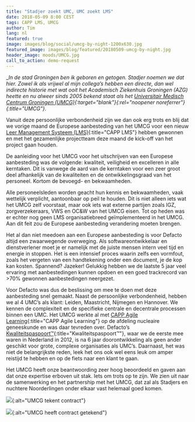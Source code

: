 ```yaml
---
title: "Stadjer zoekt UMC, UMC zoekt LMS"
date: 2018-05-09 8:00 CEST
tags: CAPP LMS, UMCG
author: Tim
lang: nl
featured: true
image: images/blog/social/umcg-by-night-1200x630.jpg
featured_image: images/blog/featured/20180509-umcg-by-night.jpg
header_image: moods/UMCG.jpg
call_to_action: demo-request
---
```


__In de stad Groningen ben ik geboren en getogen. Stadjer noemen we dat hier. Zowel ik als vrijwel al mijn collega’s hebben een directe, dan wel indirecte historie met wat ooit het Academisch Ziekenhuis Groningen (AZG) heette en nu alweer sinds 2005 bekend staat als het [Universitair Medisch Centrum Groningen (UMCG)](https://www.umcg.nl/){:target="_blank"}{:rel="noopener noreferrer"}{:title="UMCG"}.__

Vanuit deze persoonlijke verbondenheid zijn we dan ook erg trots en blij dat we vorige maand de Europese aanbesteding van het UMCG voor een nieuw [Leer Management Systeem (LMS)](/capp-lms/){:title="CAPP LMS"} hebben gewonnen en met het gezamenlijke projectteam deze maand de kick-off van het project gaan houden.

De aanleiding voor het UMCG voor het uitschrijven van een Europese aanbesteding was de volgende: kwaliteit, veiligheid en excelleren in alle kerntaken. Dit is vanwege de aard van de kerntaken voor een zeer groot deel afhankelijk van de kwaliteiten en de ontwikkelingsgraad van het personeel. Kortom de bevoegd- en bekwaamheden.

Alle personeelsleden worden geacht hun kennis en bekwaamheden, vaak wettelijk verplicht, aantoonbaar op peil te houden. Dit is niet alleen iets wat het UMCG zelf voorstaat, maar ook iets wat externe partijen zoals IGZ, zorgverzekeraars, VWS en OC&W van het UMCG eisen. Tot op heden was er echter nog geen LMS organisatiebreed geïmplementeerd in het UMCG. Aan dit feit zou de Europese aanbesteding verandering moeten brengen.

Het al dan niet meedoen aan een Europese aanbesteding is voor Defacto altijd een zwaarwegende overweging. Als softwareontwikkelaar en dienstverlener moet je er namelijk met de juiste mensen intern veel tijd en energie in stoppen. Het is een intensief proces waarin zelfs een vormfout, zoals het vergeten van een handtekening onder een document, je de kop kan kosten. Spannend? Jazeker! Gelukkig hebben we de laatste 5 jaar veel ervaring met aanbestedingen kunnen opdoen en een goed trackrecord van >70% gewonnen aanbestedingen neergezet.

Voor Defacto was dus de beslissing om mee te doen met deze aanbesteding snel gemaakt. Naast de persoonlijke verbondenheid, hebben we al 4 UMC’s als klant: Leiden, Maastricht, Nijmegen en Hannover. We kennen de complexiteit en de specifieke centrale en decentrale processen binnen een UMC. Het UMCG werkte al met [CAPP Agile Learning](/capp-agile-learning/){:title="CAPP Agile Learning"} op de afdeling nucleaire geneeskunde en was daar tevreden over. Defacto’s [Kwaliteitspaspoort™](/kwaliteitspaspoort/){:title="Kwaliteitspaspoort™"}, waar we de eerste mee waren in Nederland in 2012, is na 6 jaar doorontwikkeling als geen ander geschikt voor grote, complexe organisaties als UMC’s. Daarnaast, het was niet de belangrijkste reden, leek het ons ook wel eens leuk om amper reistijd te hebben en op de fiets naar een klant te gaan.

Het UMCG heeft onze beantwoording zeer hoog beoordeeld en gaven aan dat onze expertise erboven uit stak. Iets om trots op te zijn. We zien uit naar de samenwerking en het partnership met het UMCG, dat zal als Stadjers en nuchtere Noorderlingen onder elkaar vast helemaal goed komen.

![](/images/blog/UMCG-tekent-contract.jpg){:alt="UMCG tekent contract"}

![](/images/blog/UMCG-heeft-contract-getekend.jpg){:alt="UMCG heeft contract getekend"}

